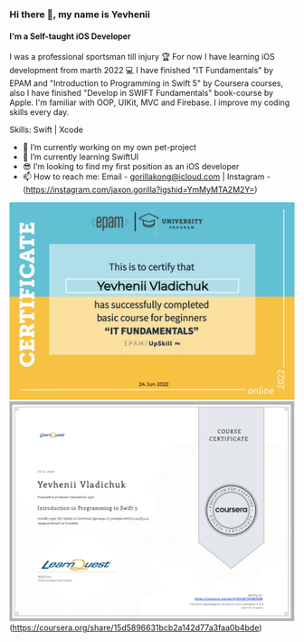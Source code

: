 ### Hi there 👋, my name is Yevhenii
#### I'm a Self-taught iOS Developer
I was a professional sportsman till injury 🏆
For now I have learning iOS development from marth 2022 💻
I have finished "IT Fundamentals" by EPAM and "Introduction to Programming in Swift 5" by Coursera courses, also I have finished "Develop in SWIFT Fundamentals" book-course by Apple. I'm familiar with OOP, UIKit, MVC and Firebase.
I improve my coding skills every day.

Skills: Swift | Xcode

- 🔭 I’m currently working on my own pet-project 
- 🌱 I’m currently learning SwiftUI
- 😎 I’m looking to find my first position as an iOS developer
- 📫 How to reach me: Email - gorillakong@icloud.com | Instagram - (https://instagram.com/jaxon.gorilla?igshid=YmMyMTA2M2Y=) 

![EPAM](https://github.com/YevheniiVladichuk/YevheniiVladichuk/blob/main/EPAM.png)
![Coursera](https://github.com/YevheniiVladichuk/YevheniiVladichuk/blob/main/Coursera.png)
(https://coursera.org/share/15d5896631bcb2a142d77a3faa0b4bde)










